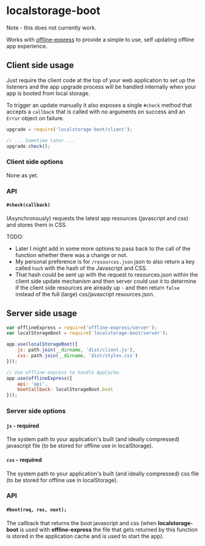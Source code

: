 # localstorage-boot

Note - this does not currently work.

<!-- REVIEW: This is all far too complex at the moment... -->

Works with [offline-express](http://www.github.com/matthew-andrews/offline-express) to provide a simple to use, self updating offline app experience.

## Client side usage

Just require the client code at the top of your web application to set up the listeners and the app upgrade process will be handled internally when your app is booted from local storage.

To trigger an update manually it also exposes a single `#check` method that accepts a `callback` that is called with no arguments on success and an `Error` object on failure.

```javascript
upgrade = require('localstorage-boot/client');

// ... Sometime later ...
upgrade.check();
```

### Client side options

None as yet.


### API

#### `#check(callback)`

(Asynchronously) requests the latest app resources (javascript and css) and stores them in CSS.

TODO:
- Later I might add in some more options to pass back to the call of the function whether there was a change or not.
- My personal preference is for `/resources.json` json to also return a key called `hash` with the hash of the Javascript and CSS.
- That hash could be sent up with the request to resources.json within the client side update mechanism and then server could use it to determine if the client side resources are already up - and then return `false` instead of the full (large) css/javascript resources json.

## Server side usage

```javascript
var offlineExpress = require('offline-express/server');
var localStorageBoot = require('localstorage-boot/server');

app.use(localStorageBoot({
	js: path.join(__dirname, 'dist/client.js'),
	css: path.join(__dirname, 'dist/styles.css')
}));

// Use offline-express to handle AppCache.
app.use(offlineExpress({
	api: 'api',
	bootCallback: localStorageBoot.boot
}));
```

### Server side options

#### `js` - required

The system path to your application's built (and ideally compressed) javascript file (to be stored for offline use in localStorage).

#### `css` - required

The system path to your application's built (and ideally compressed) css file (to be stored for offline use in localStorage).


### API

#### `#boot(req, res, next);`

The callback that returns the boot javascript and css (when **localstorage-boot** is used with **offline-express** the file that gets returned by this function is stored in the application cache and is used to start the app).

